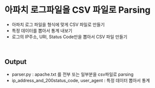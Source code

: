 # 아파치 로그파일을 CSV 파일로 Parsing

- 아파치 로그 파일을 형식에 맞게 CSV 파일로 만들기
- 특정 데이터를 뽑아서 통계 내보기
- 로그의 IP주소, URI, Status Code만을 뽑아서 CSV 파일 만들기

<br>

## Output

- parser.py : apache.txt 를 전부 또는 일부분을 csv파일로 parsing
- ip_address_and_200status_code, user_agent : 특정 데이터 뽑아서 통계
